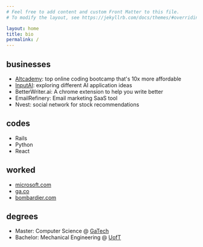 ```yaml
---
# Feel free to add content and custom Front Matter to this file.
# To modify the layout, see https://jekyllrb.com/docs/themes/#overriding-theme-defaults

layout: home
title: bio
permalink: /
---
```


## businesses

- [Altcademy](https://www.altcademy.com): top online coding bootcamp that's 10x more affordable
- [InputAI](https://www.inputai.com): exploring different AI application ideas
- BetterWriter.ai: A chrome extension to help you write better
- EmailRefinery: Email marketing SaaS tool
- Nvest: social network for stock recommendations


## codes

- Rails
- Python
- React

## worked

- [microsoft.com](https://microsoft.com)
- [ga.co](https://ga.co)
- [bombardier.com](https://bombardier.com)

## degrees

- Master: Computer Science @ [GaTech](https://www.cc.gatech.edu/future/masters/mscs)
- Bachelor: Mechanical Engineering @ [UofT](https://www.mie.utoronto.ca/)
